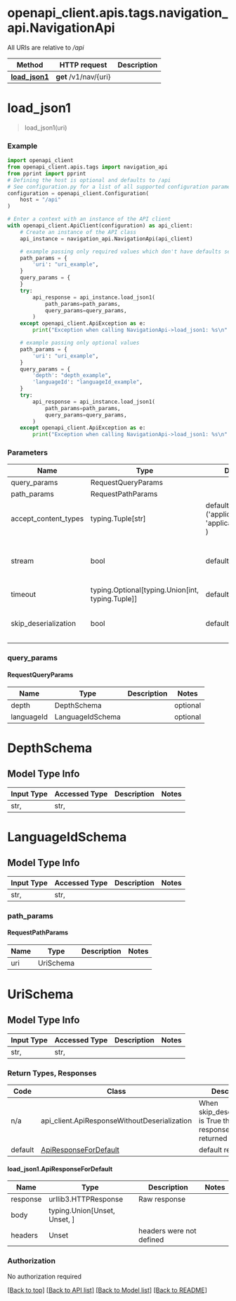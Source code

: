 <a name="__pageTop"></a>
# openapi_client.apis.tags.navigation_api.NavigationApi

All URIs are relative to */api*

Method | HTTP request | Description
------------- | ------------- | -------------
[**load_json1**](#load_json1) | **get** /v1/nav/{uri} | 

# **load_json1**
<a name="load_json1"></a>
> load_json1(uri)



### Example

```python
import openapi_client
from openapi_client.apis.tags import navigation_api
from pprint import pprint
# Defining the host is optional and defaults to /api
# See configuration.py for a list of all supported configuration parameters.
configuration = openapi_client.Configuration(
    host = "/api"
)

# Enter a context with an instance of the API client
with openapi_client.ApiClient(configuration) as api_client:
    # Create an instance of the API class
    api_instance = navigation_api.NavigationApi(api_client)

    # example passing only required values which don't have defaults set
    path_params = {
        'uri': "uri_example",
    }
    query_params = {
    }
    try:
        api_response = api_instance.load_json1(
            path_params=path_params,
            query_params=query_params,
        )
    except openapi_client.ApiException as e:
        print("Exception when calling NavigationApi->load_json1: %s\n" % e)

    # example passing only optional values
    path_params = {
        'uri': "uri_example",
    }
    query_params = {
        'depth': "depth_example",
        'languageId': "languageId_example",
    }
    try:
        api_response = api_instance.load_json1(
            path_params=path_params,
            query_params=query_params,
        )
    except openapi_client.ApiException as e:
        print("Exception when calling NavigationApi->load_json1: %s\n" % e)
```
### Parameters

Name | Type | Description  | Notes
------------- | ------------- | ------------- | -------------
query_params | RequestQueryParams | |
path_params | RequestPathParams | |
accept_content_types | typing.Tuple[str] | default is ('application/json', 'application/javascript', ) | Tells the server the content type(s) that are accepted by the client
stream | bool | default is False | if True then the response.content will be streamed and loaded from a file like object. When downloading a file, set this to True to force the code to deserialize the content to a FileSchema file
timeout | typing.Optional[typing.Union[int, typing.Tuple]] | default is None | the timeout used by the rest client
skip_deserialization | bool | default is False | when True, headers and body will be unset and an instance of api_client.ApiResponseWithoutDeserialization will be returned

### query_params
#### RequestQueryParams

Name | Type | Description  | Notes
------------- | ------------- | ------------- | -------------
depth | DepthSchema | | optional
languageId | LanguageIdSchema | | optional


# DepthSchema

## Model Type Info
Input Type | Accessed Type | Description | Notes
------------ | ------------- | ------------- | -------------
str,  | str,  |  | 

# LanguageIdSchema

## Model Type Info
Input Type | Accessed Type | Description | Notes
------------ | ------------- | ------------- | -------------
str,  | str,  |  | 

### path_params
#### RequestPathParams

Name | Type | Description  | Notes
------------- | ------------- | ------------- | -------------
uri | UriSchema | | 

# UriSchema

## Model Type Info
Input Type | Accessed Type | Description | Notes
------------ | ------------- | ------------- | -------------
str,  | str,  |  | 

### Return Types, Responses

Code | Class | Description
------------- | ------------- | -------------
n/a | api_client.ApiResponseWithoutDeserialization | When skip_deserialization is True this response is returned
default | [ApiResponseForDefault](#load_json1.ApiResponseForDefault) | default response

#### load_json1.ApiResponseForDefault
Name | Type | Description  | Notes
------------- | ------------- | ------------- | -------------
response | urllib3.HTTPResponse | Raw response |
body | typing.Union[Unset, Unset, ] |  |
headers | Unset | headers were not defined |

### Authorization

No authorization required

[[Back to top]](#__pageTop) [[Back to API list]](../../../README.md#documentation-for-api-endpoints) [[Back to Model list]](../../../README.md#documentation-for-models) [[Back to README]](../../../README.md)

